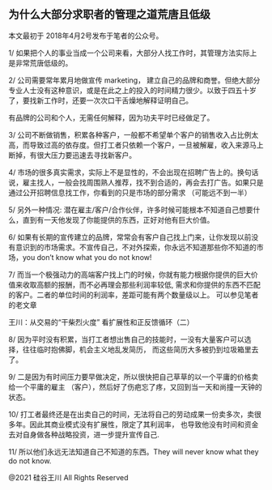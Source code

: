 ## 为什么大部分求职者的管理之道荒唐且低级

本文最初于 2018年4月2号发布于笔者的公众号。

1/ 如果把个人的事业当成一个公司来看，大部分人找工作时，其管理方法实际上是非常荒唐低级的。

2/ 公司需要常年累月地做宣传 marketing， 建立自己的品牌和商誉。但绝大部分专业人士没有这种意识，或是在此之上的投入的时间精力很少。以致于四五十岁了，要找新工作时，还要一次次口干舌燥地解释证明自己。

有品牌的公司和个人，无需任何解释，因为功夫平时已经做足了。

3/ 公司不断做销售，积累各种客户，一般都不希望单个客户的销售收入占比例太高，而导致过高的依存度。但打工者只依赖一个客户，一旦被解雇，收入来源马上断掉，有很大压力要迅速去寻找新客户。

4/ 市场的很多真实需求，实际上不是显性的，不会出现在招聘广告上的。换句话说，雇主找人，一般会找周围熟人推荐，找不到合适的，再会去打广告。如果只是通过公开招聘信息找工作，你看到的只是市场的部分需求
（可能远不到一半）

5/ 另外一种情况: 潜在雇主/客户/合作伙伴，许多时候可能根本不知道自己想要什么，直到有一天他发现了你能提供的东西，正好对他有巨大价值。

6/ 如果有长期的宣传建立的品牌，常常会有客户自己找上门来，让你发现以前没有意识到的市场需求。不宣传自己，不对外探索，你永远不知道那些你不知道的市场，you
don&#8217;t know what you do not know!

7/ 而当一个极强动力的高端客户找上门的时候，你就有能力根据你提供的巨大价值来收取高额的报酬，而不必再理会那些利润率较低,
需求和你提供的东西不匹配的客户。二者的单位时间的利润率，差距可能有两个数量级以上。 可以参见笔者的老文章

王川：从交易的“干柴烈火度” 看扩展性和正反馈循环（二）

8/ 因为平时没有积累，当打工者想出售自己的技能时，一没有大量客户可以选择，往往临时抱佛脚，机会主义地乱发简历，
而这些简历大多被扔到垃圾箱里去了。

9/ 二是因为有时间压力要早做决定，所以很快把自己草草的以一个平庸的价格卖给一个平庸的雇主 （客户），然后好了伤疤忘了疼，又回到当一天和尚撞一天钟的状态。

10/ 打工者最终还是在出卖自己的时间，无法将自己的劳动成果一份卖多次，卖很多年。因此其商业模式没有扩展性，限定了其利润率，
也导致他没有时间和资金去对自身做各种战略投资，进一步提升宣传自己.

11/ 所以他们永远无法知道自己不知道的东西。They will never know what they do not know.

@2021 硅谷王川 All Rights Reserved

